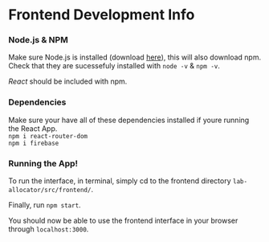 # Frontend Development Info
### Node.js & NPM
Make sure Node.js is installed (download [here](https://nodejs.org/en/download)), this will also download npm.
Check that they are sucessefuly installed with `node -v` & `npm -v`.

*React* should be included with npm.

### Dependencies
Make sure your have all of these dependencies installed if youre running the React App.\
`npm i react-router-dom`\
`npm i firebase`

### Running the App!
To run the interface, in terminal, simply cd to the frontend directory `lab-allocator/src/frontend/`.

Finally, run `npm start`.

You should now be able to use the frontend interface in your browser through `localhost:3000`.


